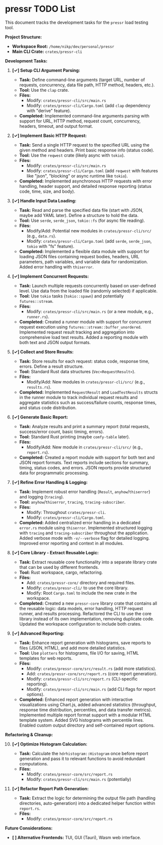 # pressr TODO List

This document tracks the development tasks for the `pressr` load testing tool.

**Project Structure:**

*   **Workspace Root:** `/home/nikp/dev/personal/pressr`
*   **Main CLI Crate:** `crates/pressr-cli`

**Development Tasks:**

1.  **[✓] Setup CLI Argument Parsing:**
    *   **Task:** Define command-line arguments (target URL, number of requests, concurrency, data file path, HTTP method, headers, etc.).
    *   **Tool:** Use the `clap` crate.
    *   **Files:**
        *   Modify: `crates/pressr-cli/src/main.rs`
        *   Modify: `crates/pressr-cli/Cargo.toml` (add `clap` dependency with "derive" feature).
    *   **Completed:** Implemented command-line arguments parsing with support for URL, HTTP method, request count, concurrency, headers, timeout, and output format.

2.  **[✓] Implement Basic HTTP Request:**
    *   **Task:** Send a single HTTP request to the specified URL using the given method and headers. Print basic response info (status code).
    *   **Tool:** Use the `reqwest` crate (likely async with `tokio`).
    *   **Files:**
        *   Modify: `crates/pressr-cli/src/main.rs`
        *   Modify: `crates/pressr-cli/Cargo.toml` (add `reqwest` with features like "json", "blocking" or async runtime like `tokio`).
    *   **Completed:** Implemented asynchronous HTTP requests with error handling, header support, and detailed response reporting (status code, time, size, and body).

3.  **[✓] Handle Input Data Loading:**
    *   **Task:** Read and parse the specified data file (start with JSON, maybe add YAML later). Define a structure to hold the data.
    *   **Tool:** Use `serde`, `serde_json`, `tokio::fs` (for async file reading).
    *   **Files:**
        *   Modify/Add: Potential new modules in `crates/pressr-cli/src/` (e.g., `data.rs`).
        *   Modify: `crates/pressr-cli/Cargo.toml` (add `serde`, `serde_json`, `tokio` with "fs" feature).
    *   **Completed:** Implemented a flexible data module with support for loading JSON files containing request bodies, headers, URL parameters, path variables, and variable data for randomization. Added error handling with `thiserror`.

4.  **[✓] Implement Concurrent Requests:**
    *   **Task:** Launch multiple requests concurrently based on user-defined level. Use data from the loaded file (randomly selected) if applicable.
    *   **Tool:** Use `tokio` tasks (`tokio::spawn`) and potentially `futures::stream`.
    *   **Files:**
        *   Modify: `crates/pressr-cli/src/main.rs` (or a new module, e.g., `runner.rs`).
    *   **Completed:** Created a runner module with support for concurrent request execution using `futures::stream::buffer_unordered`. Implemented request result tracking and aggregation into comprehensive load test results. Added a reporting module with both text and JSON output formats.

5.  **[✓] Collect and Store Results:**
    *   **Task:** Store results for each request: status code, response time, errors. Define a result structure.
    *   **Tool:** Standard Rust data structures (`Vec<RequestResult>`).
    *   **Files:**
        *   Modify/Add: New modules in `crates/pressr-cli/src/` (e.g., `results.rs`).
    *   **Completed:** Implemented `RequestResult` and `LoadTestResults` structs in the runner module to track individual request results and aggregate statistics such as success/failure counts, response times, and status code distribution.

6.  **[✓] Generate Basic Report:**
    *   **Task:** Analyze results and print a summary report (total requests, success/error count, basic timing, errors).
    *   **Tool:** Standard Rust printing (maybe `comfy-table` later).
    *   **Files:**
        *   Modify/Add: New module in `crates/pressr-cli/src/` (e.g., `report.rs`).
    *   **Completed:** Created a report module with support for both text and JSON report formats. Text reports include sections for summary, timing, status codes, and errors. JSON reports provide structured data for programmatic processing.

7.  **[✓] Refine Error Handling & Logging:**
    *   **Task:** Implement robust error handling (`Result`, `anyhow`/`thiserror`) and logging (`tracing`).
    *   **Tool:** `anyhow`/`thiserror`, `tracing`, `tracing-subscriber`.
    *   **Files:**
        *   Modify: Throughout `crates/pressr-cli`.
        *   Modify: `crates/pressr-cli/Cargo.toml`.
    *   **Completed:** Added centralized error handling in a dedicated `error.rs` module using `thiserror`. Implemented structured logging with `tracing` and `tracing-subscriber` throughout the application. Added verbose mode with `-v/--verbose` flag for detailed logging. Improved error reporting and context in all modules.

8.  **[✓] Core Library - Extract Reusable Logic:**
    *   **Task:** Extract reusable core functionality into a separate library crate that can be used by different frontends.
    *   **Tool:** Rust workspace, cargo, refactoring.
    *   **Files:**
        *   Add: `crates/pressr-core/` directory and required files.
        *   Modify: `crates/pressr-cli/` to use the core library.
        *   Modify: Root `Cargo.toml` to include the new crate in the workspace.
    *   **Completed:** Created a new `pressr-core` library crate that contains all the reusable logic: data models, error handling, HTTP request runner, and results processing. Refactored the CLI to use the core library instead of its own implementation, removing duplicate code. Updated the workspace configuration to include both crates.

9.  **[✓] Advanced Reporting:**
    *   **Task:** Enhance report generation with histograms, save reports to files (JSON, HTML), and add more detailed statistics.
    *   **Tool:** Use `plotters` for histograms, file I/O for saving, HTML templates for web reports.
    *   **Files:**
        *   Modify: `crates/pressr-core/src/result.rs` (add more statistics).
        *   Add: `crates/pressr-core/src/report.rs` (core report generation).
        *   Modify: `crates/pressr-cli/src/report.rs` (CLI-specific reporting).
        *   Modify: `crates/pressr-cli/src/main.rs` (add CLI flags for report options).
    *   **Completed:** Enhanced report generation with interactive visualizations using Chart.js, added advanced statistics (throughput, response time distribution, percentiles, and data transfer metrics). Implemented multiple report format support with a modular HTML template system. Added SVG histograms with percentile lines. Enabled custom output directory and self-contained report options.

**Refactoring & Cleanup:**

10. **[✓] Optimize Histogram Calculation:**
    *   **Task:** Calculate the `hdrhistogram::Histogram` once before report generation and pass it to relevant functions to avoid redundant computations.
    *   **Files:**
        *   Modify: `crates/pressr-core/src/report.rs`
        *   Modify: `crates/pressr-cli/src/main.rs` (potentially)

11. **[✓] Refactor Report Path Generation:**
    *   **Task:** Extract the logic for determining the output file path (handling directories, auto-generation) into a dedicated helper function within `report.rs`.
    *   **Files:**
        *   Modify: `crates/pressr-core/src/report.rs`

**Future Considerations:**

*   **[ ] Alternative Frontends:** TUI, GUI (Tauri), Wasm web interface. 